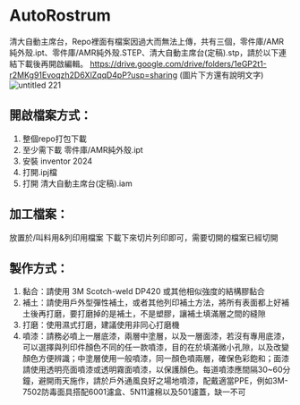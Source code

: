 # AutoRostrum
清大自動主席台，Repo裡面有檔案因過大而無法上傳，共有三個，零件庫/AMR純外殼.ipt、零件庫/AMR純外殼.STEP、清大自動主席台(定稿).stp，請於以下連結下載後再開啟編輯。
https://drive.google.com/drive/folders/1eGP2t1-r2MKg91Evoqzh2D6XlZqqD4pP?usp=sharing (圖片下方還有說明文字)
![untitled 221](https://github.com/DIT-ROBOTICS/AutoRostrum/assets/75752327/997e382b-bd03-4213-9d6d-c44f4911272f)

開啟檔案方式：
---
  1. 整個repo打包下載
  2. 至少需下載 零件庫/AMR純外殼.ipt
  3. 安裝 inventor 2024
  4. 打開.ipj檔
  5. 打開 清大自動主席台(定稿).iam

加工檔案：
---
放置於/叫料用&列印用檔案
下載下來切片列印即可，需要切開的檔案已經切開

製作方式：
---
1. 黏合：請使用 3M Scotch-weld DP420 或其他相似強度的結構膠黏合
2. 補土：請使用戶外型彈性補土，或者其他列印補土方法，將所有表面都上好補土後再打磨，要打磨掉的是補土，不是塑膠，讓補土填滿層之間的縫隙
3. 打磨：使用濕式打磨，建議使用非同心打磨機
4. 噴漆：請務必噴上一層底漆，兩層中塗層，以及一層面漆，若沒有專用底漆，可以選擇與列印件顏色不同的任一款噴漆，目的在於填滿微小孔隙，以及改變顏色方便辨識；中塗層使用一般噴漆，同一顏色噴兩層，確保色彩飽和；面漆請使用透明亮面噴漆或透明霧面噴漆，以保護顏色。每道噴漆應間隔30~60分鐘，避開雨天施作，請於戶外通風良好之場地噴漆，配戴適當PPE，例如3M-7502防毒面具搭配6001濾盒、5N11濾棉以及501濾蓋，缺一不可
